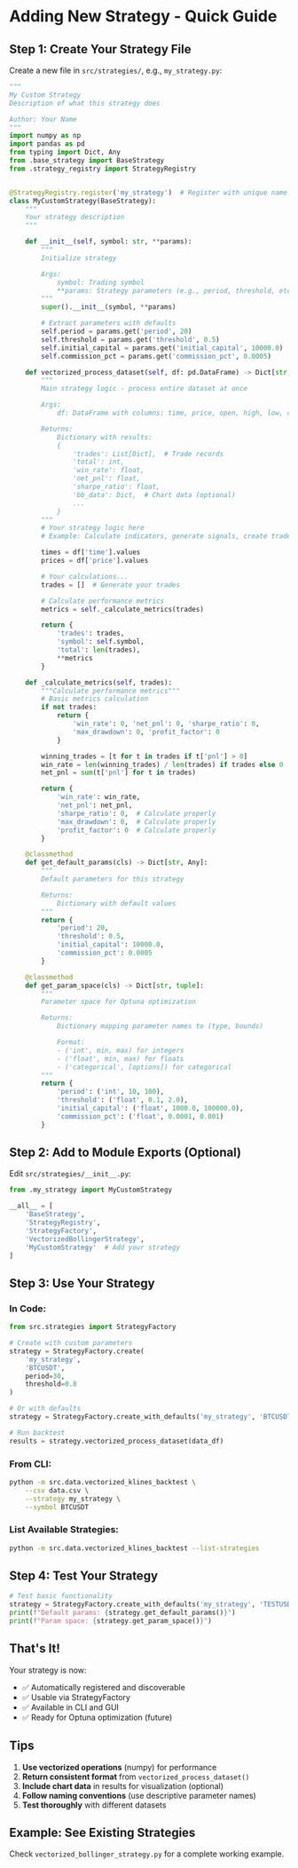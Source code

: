 # Adding New Strategy - Quick Guide

## Step 1: Create Your Strategy File

Create a new file in `src/strategies/`, e.g., `my_strategy.py`:

```python
"""
My Custom Strategy
Description of what this strategy does

Author: Your Name
"""
import numpy as np
import pandas as pd
from typing import Dict, Any
from .base_strategy import BaseStrategy
from .strategy_registry import StrategyRegistry


@StrategyRegistry.register('my_strategy')  # Register with unique name
class MyCustomStrategy(BaseStrategy):
    """
    Your strategy description
    """

    def __init__(self, symbol: str, **params):
        """
        Initialize strategy

        Args:
            symbol: Trading symbol
            **params: Strategy parameters (e.g., period, threshold, etc.)
        """
        super().__init__(symbol, **params)

        # Extract parameters with defaults
        self.period = params.get('period', 20)
        self.threshold = params.get('threshold', 0.5)
        self.initial_capital = params.get('initial_capital', 10000.0)
        self.commission_pct = params.get('commission_pct', 0.0005)

    def vectorized_process_dataset(self, df: pd.DataFrame) -> Dict[str, Any]:
        """
        Main strategy logic - process entire dataset at once

        Args:
            df: DataFrame with columns: time, price, open, high, low, close, Volume

        Returns:
            Dictionary with results:
            {
                'trades': List[Dict],  # Trade records
                'total': int,
                'win_rate': float,
                'net_pnl': float,
                'sharpe_ratio': float,
                'bb_data': Dict,  # Chart data (optional)
                ...
            }
        """
        # Your strategy logic here
        # Example: Calculate indicators, generate signals, create trades

        times = df['time'].values
        prices = df['price'].values

        # Your calculations...
        trades = []  # Generate your trades

        # Calculate performance metrics
        metrics = self._calculate_metrics(trades)

        return {
            'trades': trades,
            'symbol': self.symbol,
            'total': len(trades),
            **metrics
        }

    def _calculate_metrics(self, trades):
        """Calculate performance metrics"""
        # Basic metrics calculation
        if not trades:
            return {
                'win_rate': 0, 'net_pnl': 0, 'sharpe_ratio': 0,
                'max_drawdown': 0, 'profit_factor': 0
            }

        winning_trades = [t for t in trades if t['pnl'] > 0]
        win_rate = len(winning_trades) / len(trades) if trades else 0
        net_pnl = sum(t['pnl'] for t in trades)

        return {
            'win_rate': win_rate,
            'net_pnl': net_pnl,
            'sharpe_ratio': 0,  # Calculate properly
            'max_drawdown': 0,  # Calculate properly
            'profit_factor': 0  # Calculate properly
        }

    @classmethod
    def get_default_params(cls) -> Dict[str, Any]:
        """
        Default parameters for this strategy

        Returns:
            Dictionary with default values
        """
        return {
            'period': 20,
            'threshold': 0.5,
            'initial_capital': 10000.0,
            'commission_pct': 0.0005
        }

    @classmethod
    def get_param_space(cls) -> Dict[str, tuple]:
        """
        Parameter space for Optuna optimization

        Returns:
            Dictionary mapping parameter names to (type, bounds)

            Format:
            - ('int', min, max) for integers
            - ('float', min, max) for floats
            - ('categorical', [options]) for categorical
        """
        return {
            'period': ('int', 10, 100),
            'threshold': ('float', 0.1, 2.0),
            'initial_capital': ('float', 1000.0, 100000.0),
            'commission_pct': ('float', 0.0001, 0.001)
        }
```

## Step 2: Add to Module Exports (Optional)

Edit `src/strategies/__init__.py`:

```python
from .my_strategy import MyCustomStrategy

__all__ = [
    'BaseStrategy',
    'StrategyRegistry',
    'StrategyFactory',
    'VectorizedBollingerStrategy',
    'MyCustomStrategy'  # Add your strategy
]
```

## Step 3: Use Your Strategy

### In Code:

```python
from src.strategies import StrategyFactory

# Create with custom parameters
strategy = StrategyFactory.create(
    'my_strategy',
    'BTCUSDT',
    period=30,
    threshold=0.8
)

# Or with defaults
strategy = StrategyFactory.create_with_defaults('my_strategy', 'BTCUSDT')

# Run backtest
results = strategy.vectorized_process_dataset(data_df)
```

### From CLI:

```bash
python -m src.data.vectorized_klines_backtest \
    --csv data.csv \
    --strategy my_strategy \
    --symbol BTCUSDT
```

### List Available Strategies:

```bash
python -m src.data.vectorized_klines_backtest --list-strategies
```

## Step 4: Test Your Strategy

```python
# Test basic functionality
strategy = StrategyFactory.create_with_defaults('my_strategy', 'TESTUSDT')
print(f"Default params: {strategy.get_default_params()}")
print(f"Param space: {strategy.get_param_space()}")
```

## That's It!

Your strategy is now:
- ✅ Automatically registered and discoverable
- ✅ Usable via StrategyFactory
- ✅ Available in CLI and GUI
- ✅ Ready for Optuna optimization (future)

## Tips

1. **Use vectorized operations** (numpy) for performance
2. **Return consistent format** from `vectorized_process_dataset()`
3. **Include chart data** in results for visualization (optional)
4. **Follow naming conventions** (use descriptive parameter names)
5. **Test thoroughly** with different datasets

## Example: See Existing Strategies

Check `vectorized_bollinger_strategy.py` for a complete working example.
